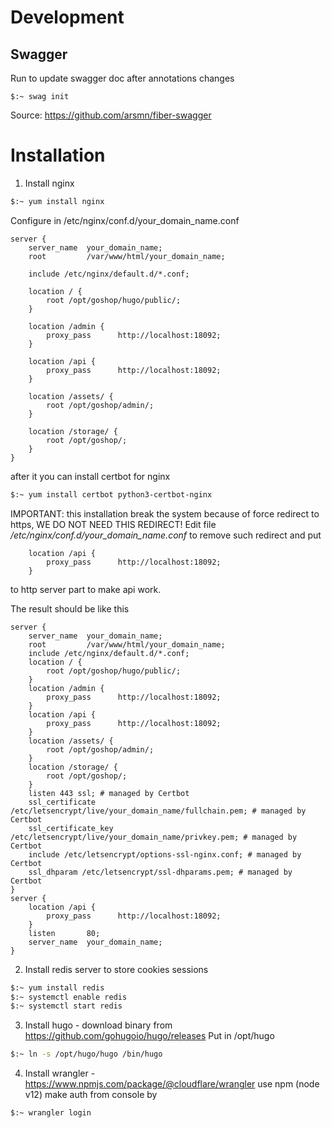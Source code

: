 # Development

## Swagger

Run to update swagger doc after annotations changes

```
$:~ swag init
```

Source: https://github.com/arsmn/fiber-swagger

# Installation

1) Install nginx
```bash
$:~ yum install nginx
```

Configure in /etc/nginx/conf.d/your_domain_name.conf

```nginx
server {
	server_name  your_domain_name;
	root         /var/www/html/your_domain_name;
 
	include /etc/nginx/default.d/*.conf;

    location / {
        root /opt/goshop/hugo/public/;
    }

    location /admin {
        proxy_pass      http://localhost:18092;
    }

    location /api {
        proxy_pass      http://localhost:18092;
    }

    location /assets/ {
        root /opt/goshop/admin/;
    }

    location /storage/ {
        root /opt/goshop/;
    }
}
```

after it you can install certbot for nginx

```bash
$:~ yum install certbot python3-certbot-nginx
```

IMPORTANT: this installation break the system because of force redirect to https, WE DO NOT NEED THIS REDIRECT!
Edit file */etc/nginx/conf.d/your_domain_name.conf* to remove such redirect and put 

```nginx
    location /api {
        proxy_pass      http://localhost:18092;
    }
```

to http server part to make api work.

The result should be like this

```nginx
server {
	server_name  your_domain_name;
	root         /var/www/html/your_domain_name;
	include /etc/nginx/default.d/*.conf;
    location / {
        root /opt/goshop/hugo/public/;
    }
    location /admin {
        proxy_pass      http://localhost:18092;
    }
    location /api {
        proxy_pass      http://localhost:18092;
    }
    location /assets/ {
        root /opt/goshop/admin/;
    }
    location /storage/ {
        root /opt/goshop/;
    }
    listen 443 ssl; # managed by Certbot
    ssl_certificate /etc/letsencrypt/live/your_domain_name/fullchain.pem; # managed by Certbot
    ssl_certificate_key /etc/letsencrypt/live/your_domain_name/privkey.pem; # managed by Certbot
    include /etc/letsencrypt/options-ssl-nginx.conf; # managed by Certbot
    ssl_dhparam /etc/letsencrypt/ssl-dhparams.pem; # managed by Certbot
}
server {
    location /api {
        proxy_pass      http://localhost:18092;
    }
	listen       80;
	server_name  your_domain_name;
}
```

2) Install redis server to store cookies sessions

```bash
$:~ yum install redis
$:~ systemctl enable redis
$:~ systemctl start redis
```

3) Install hugo - download binary from https://github.com/gohugoio/hugo/releases
Put in /opt/hugo
```bash
$:~ ln -s /opt/hugo/hugo /bin/hugo
``` 

4) Install wrangler - https://www.npmjs.com/package/@cloudflare/wrangler 
use npm (node v12) make auth from console by

```bash
$:~ wrangler login
```

